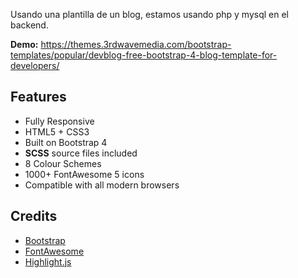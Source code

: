 Usando una plantilla de un blog, estamos usando php y mysql en el backend.

**Demo:** https://themes.3rdwavemedia.com/bootstrap-templates/popular/devblog-free-bootstrap-4-blog-template-for-developers/

## Features

-  Fully Responsive
-  HTML5 + CSS3
-  Built on Bootstrap 4
-  **SCSS** source files included
-  8 Colour Schemes
-  1000+ FontAwesome 5 icons
-  Compatible with all modern browsers

## Credits
- [Bootstrap](https://getbootstrap.com/)
- [FontAwesome](https://fortawesome.github.io/Font-Awesome/)
- [Highlight.js](https://highlightjs.org/)
